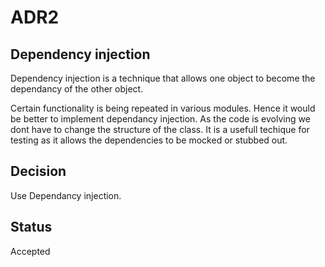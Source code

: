 # ADR2
## Dependency injection

Dependency injection is a technique that allows one object to become the dependancy of
the other object. 

Certain functionality is being repeated in various modules. Hence it would be better 
to implement dependancy injection. As the code is evolving we dont have to change the structure  of the class. 
It is a usefull techique for testing as it allows the dependencies to be mocked or stubbed out. 

## Decision

Use Dependancy injection. 


## Status

Accepted



